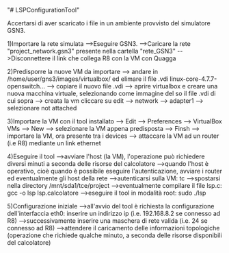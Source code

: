 "# LSPConfigurationTool" 

Accertarsi di aver scaricato i file in un ambiente provvisto del simulatore GSN3.

1)Importare la rete simulata
-->Eseguire GSN3.
-->Caricare la rete "project_network.gsn3" presente nella cartella "rete_GSN3"
-->Disconnettere il link che collega R8 con la VM con Quagga

2)Predisporre la nuove VM da importare
--> andare in /home/user/gns3/images/virtualbox/ ed elimare il file .vdi linux-core-4.7.7-openswitch...
--> copiare il nuovo file .vdi
--> aprire virtualbox e creare una nuova macchina virtuale, selezionando come immagine del so il file .vdi di cui sopra
--> creata la vm cliccare su edit --> network --> adapter1 --> selezionare not attached



3)Importare la VM con il tool installato
--> Edit  -->  Preferences --> VirtualBox VMs  --> New --> selezionare la VM appena predisposta --> Finsh
--> importare la VM, ora presente tra i devices
--> attaccare la VM ad un router (i.e R8) mediante un link ethernet


4)Eseguire il tool
-->avviare l'host (la VM), l'operazione può richiedere diversi minuti a seconda delle risorse del calcolatore
-->quando l'host è operativo, cioè quando è possibile eseguire l'autenticazione, avviare i router ed eventualmente gli host della rete
-->autenticarsi sulla VM: tc
-->spostarsi nella directory /mnt/sda1/tce/project
-->eventualmente compilare il file lsp.c: gcc -o lsp lsp.calcolatore
-->eseguire il tool in modalità root: sudo ./lsp


5)Configurazione iniziale
-->all'avvio del tool è richiesta la configurazione dell'interfaccia eth0: inserire un indirizzo ip (i.e. 192.168.8.2 se connesso ad R8)
-->successivamente inserire una maschera di rete valida (i.e. 24 se connesso ad R8)
-->attendere il caricamento delle informazioni topologiche (operazione che richiede qualche minuto, a seconda delle risorse disponibili del calcolatore)
